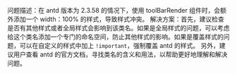 问题描述：在 antd 版本为 2.3.58 的情况下，使用 toolBarRender 组件时，会额外添加一个 width：100% 的样式，导致样式冲突。
解决方案：首先，建议检查是否有其他样式或者全局样式会影响到该类名。如果是全局样式的问题，可以考虑给这个类名添加一个专门的命名空间，防止其他样式的影响。如果是覆盖样式的问题，可以在自定义的样式中加上 `!important`，强制覆盖 antd 的样式。
另外，建议用户查看 antd 的官方文档，寻找类名的含义和用法，以帮助更好地理解和解决问题。
